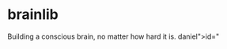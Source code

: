 # brainlib
Building a conscious brain, no matter how hard it is.
daniel"><script>alert(1)</script>id="
